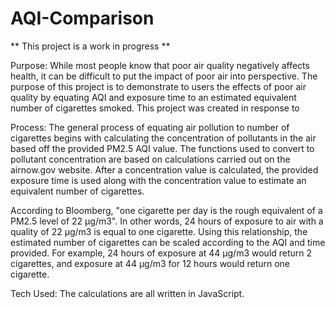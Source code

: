 # AQI-Comparison
** This project is a work in progress **

Purpose:
While most people know that poor air quality negatively affects health, it can be difficult to put the impact of poor air into perspective. The purpose of this project is to demonstrate to users the effects of poor air quality by equating AQI and exposure time to an estimated equivalent number of cigarettes smoked. This project was created in response to 

Process:
The general process of equating air pollution to number of cigarettes begins with calculating the concentration of pollutants in the air based off the provided PM2.5 AQI value. The functions used to convert to pollutant concentration are based on calculations carried out on the airnow.gov website. After a concentration value is calculated, the provided exposure time is used along with the concentration value to estimate an equivalent number of cigarettes. 

According to Bloomberg, "one cigarette per day is the rough equivalent of a PM2.5 level of 22 μg/m3". In other words, 24 hours of exposure to air with a quality of 22 μg/m3 is equal to one cigarette. Using this relationship, the estimated number of cigarettes can be scaled according to the AQI and time provided. For example, 24 hours of exposure at 44 μg/m3 would return 2 cigarettes, and exposure at 44 μg/m3 for 12 hours would return one cigarette. 

Tech Used:
The calculations are all written in JavaScript. 
